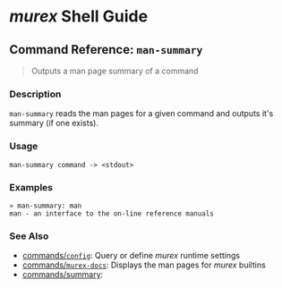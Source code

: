 # _murex_ Shell Guide

## Command Reference: `man-summary`

> Outputs a man page summary of a command

### Description

`man-summary` reads the man pages for a given command and outputs it's
summary (if one exists).

### Usage

    man-summary command -> <stdout>

### Examples

    » man-summary: man 
    man - an interface to the on-line reference manuals

### See Also

* [commands/`config`](../commands/config.md):
  Query or define _murex_ runtime settings
* [commands/`murex-docs`](../commands/murex-docs.md):
  Displays the man pages for _murex_ builtins
* [commands/summary](../commands/summary.md):
  